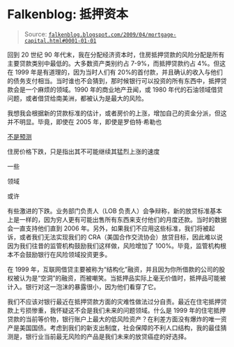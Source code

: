 <!--yml

类别：未分类

日期：2024-05-12 22:07:44

-->

# Falkenblog: 抵押资本

> Source: [`falkenblog.blogspot.com/2009/04/mortgage-capital.html#0001-01-01`](http://falkenblog.blogspot.com/2009/04/mortgage-capital.html#0001-01-01)

回到 20 世纪 90 年代末，我在分配经济资本时，住房抵押贷款的风险分配是所有主要贷款类别中最低的。大多数资产类别约占 7-9%，而抵押贷款约占 4%。但这在 1999 年是有道理的，因为当时人们有 20%的首付款，并且确认的收入与他们的债务支付相当。当时谁也不会猜到，那时候银行可以投资的所有东西中，抵押贷款会是一个麻烦的领域。1990 年的商业地产丑闻，或 1980 年代的石油领域借贷问题，或者借贷给南美洲，都被认为是最大的风险。

我想我会根据新的贷款标准的估计，或者房价的上涨，增加自己的资金分派，但这并不明显。毕竟，即使在 2005 年，即使是罗伯特·希勒也

[不是预测](http://falkenblog.blogspot.com/2009/03/shiller-did-not-call-bubble.html)

住房价格下跌，只是指出其不可能继续其猛烈上涨的速度

一些

领域

或许

有些激进的下跌。业务部门负责人（LOB 负责人）会争辩称，新的放贷标准基本上是一样的，因为穷人更有可能出售所有东西来支付他们的月度还款。当时的数据会一直支持他们直到 2006 年。另外，如果我们不应用这些标准，我们将被起诉，或者我们无法实现我们的 CRA（美国合作交流协会）放贷目标，因此难以说因为我们往昔的监管机构鼓励我们这样做，风险增加了 100%。毕竟，监管机构根本不会鼓励银行在风险领域投资更多。

在 1999 年，互联网借贷主要被称为“结构化”融资，并且因为你所借款的公司的股权被认为是“空洞”的融资，而被嘲笑。当抵押品实际上毫无价值时，抵押品可能被计入。银行对这一泡沫的暴露很小，因为他们看穿了它。

我们不应该对银行最近在抵押贷款方面的灾难性做法过分自责。最近在住宅抵押贷款上亏损惨重，我怀疑这不会是我们未来的问题领域。什么是 1999 年的住宅抵押贷款的当前等价物，银行账户上最大的低风险资产？在利差方面没有爆炸的唯一资产是美国国债。考虑到我们的新支出制度，社会保障的不利人口结构，我的最佳猜测是，银行业当前最无风险的产品是我们未来的放贷癌症的好选择。

